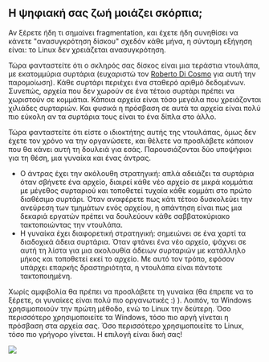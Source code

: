 <?php require("../../entete.php"); ?> <?php require("../../base.php"); ?> <?php require("../../fonctions.php"); ?>

<div id="corps">

<h2>Η ψηφιακή σας ζωή μοιάζει σκόρπια;</h2>

Αν ξέρετε ήδη τι σημαίνει fragmentation, και έχετε ήδη συνηθίσει να 
κάνετε "ανασυγκρότηση δίσκου" σχεδόν κάθε μήνα, η σύντομη εξήγηση είναι:
το Linux δεν χρειάζεται ανασυγκρότηση.

Τώρα φανταστείτε ότι ο σκληρός σας δίσκος είναι μια τεράστια ντουλάπα,
με εκατομμύρια συρτάρια (ευχαριστώ τον <a href="http://www.pps.jussieu.fr/~dicosmo/">
Roberto Di Cosmo</a> για αυτή την παρομοίωση). Κάθε συρτάρι περιέχει ένα
σταθερό αριθμό δεδομένων. Συνεπώς, αρχεία που δεν χωρούν σε ένα τέτοιο
συρτάρι πρέπει να χωριστούν σε κομμάτια. Κάποια αρχεία είναι τόσο μεγάλα
που χρειάζονται χιλιάδες συρταριών. Και φυσικά η πρόσβαση σε αυτά τα
αρχεία είναι πολύ πιο εύκολη αν τα συρτάρια τους είναι το ένα δίπλα στο
άλλο.

Τώρα φανταστείτε ότι είστε ο ιδιοκτήτης αυτής της ντουλάπας, όμως δεν
έχετε τον χρόνο να την οργανώσετε, και θέλετε να προσλάβετε κάποιον που 
θα κάνει αυτή τη δουλειά για εσάς. Παρουσιάζονται δύο υποψήφιοι για τη
θέση, μια γυναίκα και ένας άντρας.

<ul>

<li>Ο άντρας έχει την ακόλουθη στρατηγική: απλά αδειάζει τα συρτάρια
όταν σβήνετε ένα αρχείο, διαιρεί κάθε νέο αρχείο σε μικρά κομμάτια
με μέγεθος συρταριού και τοποθετεί τυχαία κάθε κομμάτι στο πρώτο
διαθέσιμο συρτάρι. Όταν αναφέρετε πως κάτι τέτοιο δυσκολεύει την 
ανεύρεση των τμημάτων ενός αρχείου, η απάντηση είναι πως μια δεκαριά
εργατών πρέπει να δουλεύουν κάθε σαββατοκύριακο τακτοποιώντας την ντουλάπα.</li>

<li>Η γυναίκα έχει διαφορετική στρατηγική: σημειώνει σε ένα χαρτί τα
διαδοχικά άδεια συρτάρια. Όταν φτάνει ένα νέο αρχείο, ψάχνει σε αυτή τη λίστα
για μια ακολουθία άδειων συρταριών με κατάλληλο μήκος και τοποθετεί εκεί
το αρχείο. Με αυτό τον τρόπο, εφόσον υπάρχει επαρκής δραστηριότητα, η
ντουλάπα είναι πάντοτε τακτοποιημένη.</li>

</ul>

Χωρίς αμφιβολία θα πρέπει να προσλάβετε τη γυναίκα (θα έπρεπε να το
ξέρετε, οι γυναίκες είναι πολύ πιο οργανωτικές :) ). Λοιπόν, τα Windows
χρησιμοποιούν την πρώτη μέθοδο, ενώ το Linux την δεύτερη. Όσο περισσότερο
χρησιμοποιείτε τα Windows, τόσο πιο αργή γίνεται η πρόσβαση στα αρχεία σας.
Όσο περισσότερο χρησιμοποιείτε το Linux, τόσο πιο γρήγορο γίνεται. Η επιλογή
είναι δική σας!

<img src="Images/defragment.png" />

</div>


